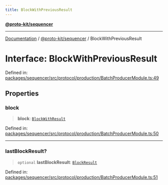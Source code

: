 ```yaml
---
title: BlockWithPreviousResult
---
```


[**@proto-kit/sequencer**](../README.md)

***

[Documentation](../../../README.md) / [@proto-kit/sequencer](../README.md) / BlockWithPreviousResult

# Interface: BlockWithPreviousResult

Defined in: [packages/sequencer/src/protocol/production/BatchProducerModule.ts:49](https://github.com/proto-kit/framework/blob/28efa802e3737fc3b77339148b307ef7246f3ef1/packages/sequencer/src/protocol/production/BatchProducerModule.ts#L49)

## Properties

### block

> **block**: [`BlockWithResult`](BlockWithResult.md)

Defined in: [packages/sequencer/src/protocol/production/BatchProducerModule.ts:50](https://github.com/proto-kit/framework/blob/28efa802e3737fc3b77339148b307ef7246f3ef1/packages/sequencer/src/protocol/production/BatchProducerModule.ts#L50)

***

### lastBlockResult?

> `optional` **lastBlockResult**: [`BlockResult`](BlockResult.md)

Defined in: [packages/sequencer/src/protocol/production/BatchProducerModule.ts:51](https://github.com/proto-kit/framework/blob/28efa802e3737fc3b77339148b307ef7246f3ef1/packages/sequencer/src/protocol/production/BatchProducerModule.ts#L51)
